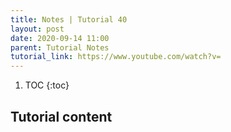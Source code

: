 ```yaml
---
title: Notes | Tutorial 40
layout: post
date: 2020-09-14 11:00
parent: Tutorial Notes
tutorial_link: https://www.youtube.com/watch?v=
---
```


1. TOC
{:toc}



## Tutorial content
